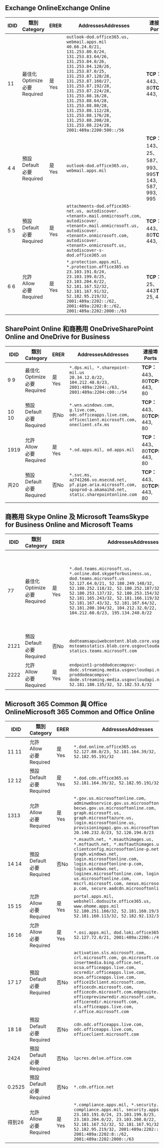 <!--THIS FILE IS AUTOMATICALLY GENERATED. MANUAL CHANGES WILL BE OVERWRITTEN.-->
<!--Please contact the Office 365 Endpoints team with any questions.-->
<!--USGovDoD endpoints version 2020062900-->
<!--File generated 2020-07-06 08:00:06.0738-->

## <a name="exchange-online"></a><span data-ttu-id="a0ecd-101">Exchange Online</span><span class="sxs-lookup"><span data-stu-id="a0ecd-101">Exchange Online</span></span>

<span data-ttu-id="a0ecd-102">ID</span><span class="sxs-lookup"><span data-stu-id="a0ecd-102">ID</span></span> | <span data-ttu-id="a0ecd-103">類別</span><span class="sxs-lookup"><span data-stu-id="a0ecd-103">Category</span></span> | <span data-ttu-id="a0ecd-104">ER</span><span class="sxs-lookup"><span data-stu-id="a0ecd-104">ER</span></span> | <span data-ttu-id="a0ecd-105">Addresses</span><span class="sxs-lookup"><span data-stu-id="a0ecd-105">Addresses</span></span> | <span data-ttu-id="a0ecd-106">連接埠</span><span class="sxs-lookup"><span data-stu-id="a0ecd-106">Ports</span></span>
-- | -------------------- | --- | ---------------------------------------------------------------------------------------------------------------------------------------------------------------------------------------------------------------------------------------------------------------------------------------------------------------------------------------------------------------------------------------------- | -------------------------------
<span data-ttu-id="a0ecd-107">1</span><span class="sxs-lookup"><span data-stu-id="a0ecd-107">1</span></span> | <span data-ttu-id="a0ecd-108">最佳化</span><span class="sxs-lookup"><span data-stu-id="a0ecd-108">Optimize</span></span><BR><span data-ttu-id="a0ecd-109">必要</span><span class="sxs-lookup"><span data-stu-id="a0ecd-109">Required</span></span> | <span data-ttu-id="a0ecd-110">是</span><span class="sxs-lookup"><span data-stu-id="a0ecd-110">Yes</span></span> | `outlook-dod.office365.us, webmail.apps.mil`<BR>`40.66.24.0/21, 131.253.80.0/24, 131.253.83.64/26, 131.253.84.0/26, 131.253.84.128/26, 131.253.87.0/25, 131.253.87.128/28, 131.253.87.160/27, 131.253.87.192/28, 131.253.87.224/28, 131.253.88.16/28, 131.253.88.64/28, 131.253.88.80/28, 131.253.88.112/28, 131.253.88.176/28, 131.253.88.208/28, 131.253.88.224/28, 2001:489a:2200:500::/56` | <span data-ttu-id="a0ecd-111">**TCP：** 443、80</span><span class="sxs-lookup"><span data-stu-id="a0ecd-111">**TCP:** 443, 80</span></span>
<span data-ttu-id="a0ecd-112">4 </span><span class="sxs-lookup"><span data-stu-id="a0ecd-112">4</span></span> | <span data-ttu-id="a0ecd-113">預設</span><span class="sxs-lookup"><span data-stu-id="a0ecd-113">Default</span></span><BR><span data-ttu-id="a0ecd-114">必要</span><span class="sxs-lookup"><span data-stu-id="a0ecd-114">Required</span></span> | <span data-ttu-id="a0ecd-115">是</span><span class="sxs-lookup"><span data-stu-id="a0ecd-115">Yes</span></span> | `outlook-dod.office365.us, webmail.apps.mil` | <span data-ttu-id="a0ecd-116">**TCP：** 143、25、587、993、995</span><span class="sxs-lookup"><span data-stu-id="a0ecd-116">**TCP:** 143, 25, 587, 993, 995</span></span>
<span data-ttu-id="a0ecd-117">5 </span><span class="sxs-lookup"><span data-stu-id="a0ecd-117">5</span></span> | <span data-ttu-id="a0ecd-118">預設</span><span class="sxs-lookup"><span data-stu-id="a0ecd-118">Default</span></span><BR><span data-ttu-id="a0ecd-119">必要</span><span class="sxs-lookup"><span data-stu-id="a0ecd-119">Required</span></span> | <span data-ttu-id="a0ecd-120">是</span><span class="sxs-lookup"><span data-stu-id="a0ecd-120">Yes</span></span> | `attachments-dod.office365-net.us, autodiscover.<tenant>.mail.onmicrosoft.com, autodiscover.<tenant>.mail.onmicrosoft.us, autodiscover.<tenant>.onmicrosoft.com, autodiscover.<tenant>.onmicrosoft.us, autodiscover-s-dod.office365.us` | <span data-ttu-id="a0ecd-121">**TCP：** 443、80</span><span class="sxs-lookup"><span data-stu-id="a0ecd-121">**TCP:** 443, 80</span></span>
<span data-ttu-id="a0ecd-122">6 </span><span class="sxs-lookup"><span data-stu-id="a0ecd-122">6</span></span> | <span data-ttu-id="a0ecd-123">允許</span><span class="sxs-lookup"><span data-stu-id="a0ecd-123">Allow</span></span><BR><span data-ttu-id="a0ecd-124">必要</span><span class="sxs-lookup"><span data-stu-id="a0ecd-124">Required</span></span> | <span data-ttu-id="a0ecd-125">是</span><span class="sxs-lookup"><span data-stu-id="a0ecd-125">Yes</span></span> | `*.protection.apps.mil, *.protection.office365.us`<BR>`23.103.191.0/24, 23.103.199.0/25, 23.103.204.0/22, 52.181.167.52/32, 52.181.167.91/32, 52.182.95.219/32, 2001:489a:2202::/62, 2001:489a:2202:8::/62, 2001:489a:2202:2000::/63` | <span data-ttu-id="a0ecd-126">**TCP：** 25、443</span><span class="sxs-lookup"><span data-stu-id="a0ecd-126">**TCP:** 25, 443</span></span>

## <a name="sharepoint-online-and-onedrive-for-business"></a><span data-ttu-id="a0ecd-127">SharePoint Online 和商務用 OneDrive</span><span class="sxs-lookup"><span data-stu-id="a0ecd-127">SharePoint Online and OneDrive for Business</span></span>

<span data-ttu-id="a0ecd-128">ID</span><span class="sxs-lookup"><span data-stu-id="a0ecd-128">ID</span></span> | <span data-ttu-id="a0ecd-129">類別</span><span class="sxs-lookup"><span data-stu-id="a0ecd-129">Category</span></span> | <span data-ttu-id="a0ecd-130">ER</span><span class="sxs-lookup"><span data-stu-id="a0ecd-130">ER</span></span> | <span data-ttu-id="a0ecd-131">Addresses</span><span class="sxs-lookup"><span data-stu-id="a0ecd-131">Addresses</span></span> | <span data-ttu-id="a0ecd-132">連接埠</span><span class="sxs-lookup"><span data-stu-id="a0ecd-132">Ports</span></span>
-- | -------------------- | --- | ------------------------------------------------------------------------------------------------------------------- | ----------------
<span data-ttu-id="a0ecd-133">9 </span><span class="sxs-lookup"><span data-stu-id="a0ecd-133">9</span></span> | <span data-ttu-id="a0ecd-134">最佳化</span><span class="sxs-lookup"><span data-stu-id="a0ecd-134">Optimize</span></span><BR><span data-ttu-id="a0ecd-135">必要</span><span class="sxs-lookup"><span data-stu-id="a0ecd-135">Required</span></span> | <span data-ttu-id="a0ecd-136">是</span><span class="sxs-lookup"><span data-stu-id="a0ecd-136">Yes</span></span> | `*.dps.mil, *.sharepoint-mil.us`<BR>`20.34.12.0/22, 104.212.48.0/23, 2001:489a:2204::/63, 2001:489a:2204:c00::/54` | <span data-ttu-id="a0ecd-137">**TCP：** 443、80</span><span class="sxs-lookup"><span data-stu-id="a0ecd-137">**TCP:** 443, 80</span></span>
<span data-ttu-id="a0ecd-138">10 </span><span class="sxs-lookup"><span data-stu-id="a0ecd-138">10</span></span> | <span data-ttu-id="a0ecd-139">預設</span><span class="sxs-lookup"><span data-stu-id="a0ecd-139">Default</span></span><BR><span data-ttu-id="a0ecd-140">必要</span><span class="sxs-lookup"><span data-stu-id="a0ecd-140">Required</span></span> | <span data-ttu-id="a0ecd-141">否</span><span class="sxs-lookup"><span data-stu-id="a0ecd-141">No</span></span> | `*.wns.windows.com, g.live.com, odc.officeapps.live.com, officeclient.microsoft.com, oneclient.sfx.ms` | <span data-ttu-id="a0ecd-142">**TCP：** 443、80</span><span class="sxs-lookup"><span data-stu-id="a0ecd-142">**TCP:** 443, 80</span></span>
<span data-ttu-id="a0ecd-143">19</span><span class="sxs-lookup"><span data-stu-id="a0ecd-143">19</span></span> | <span data-ttu-id="a0ecd-144">允許</span><span class="sxs-lookup"><span data-stu-id="a0ecd-144">Allow</span></span><BR><span data-ttu-id="a0ecd-145">必要</span><span class="sxs-lookup"><span data-stu-id="a0ecd-145">Required</span></span> | <span data-ttu-id="a0ecd-146">是</span><span class="sxs-lookup"><span data-stu-id="a0ecd-146">Yes</span></span> | `*.od.apps.mil, od.apps.mil` | <span data-ttu-id="a0ecd-147">**TCP：** 443、80</span><span class="sxs-lookup"><span data-stu-id="a0ecd-147">**TCP:** 443, 80</span></span>
<span data-ttu-id="a0ecd-148">共</span><span class="sxs-lookup"><span data-stu-id="a0ecd-148">20</span></span> | <span data-ttu-id="a0ecd-149">預設</span><span class="sxs-lookup"><span data-stu-id="a0ecd-149">Default</span></span><BR><span data-ttu-id="a0ecd-150">必要</span><span class="sxs-lookup"><span data-stu-id="a0ecd-150">Required</span></span> | <span data-ttu-id="a0ecd-151">否</span><span class="sxs-lookup"><span data-stu-id="a0ecd-151">No</span></span> | `*.svc.ms, az741266.vo.msecnd.net, pf.pipe.aria.microsoft.com, spoprod-a.akamaihd.net, static.sharepointonline.com` | <span data-ttu-id="a0ecd-152">**TCP：** 443、80</span><span class="sxs-lookup"><span data-stu-id="a0ecd-152">**TCP:** 443, 80</span></span>

## <a name="skype-for-business-online-and-microsoft-teams"></a><span data-ttu-id="a0ecd-153">商務用 Skype Online 及 Microsoft Teams</span><span class="sxs-lookup"><span data-stu-id="a0ecd-153">Skype for Business Online and Microsoft Teams</span></span>

<span data-ttu-id="a0ecd-154">ID</span><span class="sxs-lookup"><span data-stu-id="a0ecd-154">ID</span></span> | <span data-ttu-id="a0ecd-155">類別</span><span class="sxs-lookup"><span data-stu-id="a0ecd-155">Category</span></span> | <span data-ttu-id="a0ecd-156">ER</span><span class="sxs-lookup"><span data-stu-id="a0ecd-156">ER</span></span> | <span data-ttu-id="a0ecd-157">Addresses</span><span class="sxs-lookup"><span data-stu-id="a0ecd-157">Addresses</span></span> | <span data-ttu-id="a0ecd-158">連接埠</span><span class="sxs-lookup"><span data-stu-id="a0ecd-158">Ports</span></span>
-- | -------------------- | --- | -------------------------------------------------------------------------------------------------------------------------------------------------------------------------------------------------------------------------------------------------------------------------------------------------------------------------------------------------------- | -----------------------------------------------
<span data-ttu-id="a0ecd-159">7</span><span class="sxs-lookup"><span data-stu-id="a0ecd-159">7</span></span> | <span data-ttu-id="a0ecd-160">最佳化</span><span class="sxs-lookup"><span data-stu-id="a0ecd-160">Optimize</span></span><BR><span data-ttu-id="a0ecd-161">必要</span><span class="sxs-lookup"><span data-stu-id="a0ecd-161">Required</span></span> | <span data-ttu-id="a0ecd-162">是</span><span class="sxs-lookup"><span data-stu-id="a0ecd-162">Yes</span></span> | `*.dod.teams.microsoft.us, *.online.dod.skypeforbusiness.us, dod.teams.microsoft.us`<BR>`52.127.64.0/21, 52.180.249.148/32, 52.180.252.118/32, 52.180.252.187/32, 52.180.253.137/32, 52.180.253.154/32, 52.181.165.243/32, 52.181.166.119/32, 52.181.167.43/32, 52.181.167.64/32, 52.181.200.104/32, 104.212.32.0/22, 104.212.60.0/23, 195.134.240.0/22` | <span data-ttu-id="a0ecd-163">**TCP：** 443</span><span class="sxs-lookup"><span data-stu-id="a0ecd-163">**TCP:** 443</span></span><BR><span data-ttu-id="a0ecd-164">**UDP：** 3478、3479、3480、3481</span><span class="sxs-lookup"><span data-stu-id="a0ecd-164">**UDP:** 3478, 3479, 3480, 3481</span></span>
<span data-ttu-id="a0ecd-165"> 21</span><span class="sxs-lookup"><span data-stu-id="a0ecd-165">21</span></span> | <span data-ttu-id="a0ecd-166">預設</span><span class="sxs-lookup"><span data-stu-id="a0ecd-166">Default</span></span><BR><span data-ttu-id="a0ecd-167">必要</span><span class="sxs-lookup"><span data-stu-id="a0ecd-167">Required</span></span> | <span data-ttu-id="a0ecd-168">否</span><span class="sxs-lookup"><span data-stu-id="a0ecd-168">No</span></span> | `dodteamsapuiwebcontent.blob.core.usgovcloudapi.net, msteamsstatics.blob.core.usgovcloudapi.net, statics.teams.microsoft.com` | <span data-ttu-id="a0ecd-169">**TCP：** 443</span><span class="sxs-lookup"><span data-stu-id="a0ecd-169">**TCP:** 443</span></span>
<span data-ttu-id="a0ecd-170">22</span><span class="sxs-lookup"><span data-stu-id="a0ecd-170">22</span></span> | <span data-ttu-id="a0ecd-171">允許</span><span class="sxs-lookup"><span data-stu-id="a0ecd-171">Allow</span></span><BR><span data-ttu-id="a0ecd-172">必要</span><span class="sxs-lookup"><span data-stu-id="a0ecd-172">Required</span></span> | <span data-ttu-id="a0ecd-173">是</span><span class="sxs-lookup"><span data-stu-id="a0ecd-173">Yes</span></span> | `endpoint1-proddodcecompsvc-dodc.streaming.media.usgovcloudapi.net, endpoint1-proddodeacompsvc-dode.streaming.media.usgovcloudapi.net`<BR>`52.181.180.135/32, 52.182.53.6/32` | <span data-ttu-id="a0ecd-174">**TCP：** 443</span><span class="sxs-lookup"><span data-stu-id="a0ecd-174">**TCP:** 443</span></span>

## <a name="microsoft-365-common-and-office-online"></a><span data-ttu-id="a0ecd-175">Microsoft 365 Common 與 Office Online</span><span class="sxs-lookup"><span data-stu-id="a0ecd-175">Microsoft 365 Common and Office Online</span></span>

<span data-ttu-id="a0ecd-176">ID</span><span class="sxs-lookup"><span data-stu-id="a0ecd-176">ID</span></span> | <span data-ttu-id="a0ecd-177">類別</span><span class="sxs-lookup"><span data-stu-id="a0ecd-177">Category</span></span> | <span data-ttu-id="a0ecd-178">ER</span><span class="sxs-lookup"><span data-stu-id="a0ecd-178">ER</span></span> | <span data-ttu-id="a0ecd-179">Addresses</span><span class="sxs-lookup"><span data-stu-id="a0ecd-179">Addresses</span></span> | <span data-ttu-id="a0ecd-180">連接埠</span><span class="sxs-lookup"><span data-stu-id="a0ecd-180">Ports</span></span>
-- | ------------------- | --- | ---------------------------------------------------------------------------------------------------------------------------------------------------------------------------------------------------------------------------------------------------------------------------------------------------------------------------------------------------------------------------------------------- | ----------------
<span data-ttu-id="a0ecd-181">11 </span><span class="sxs-lookup"><span data-stu-id="a0ecd-181">11</span></span> | <span data-ttu-id="a0ecd-182">允許</span><span class="sxs-lookup"><span data-stu-id="a0ecd-182">Allow</span></span><BR><span data-ttu-id="a0ecd-183">必要</span><span class="sxs-lookup"><span data-stu-id="a0ecd-183">Required</span></span> | <span data-ttu-id="a0ecd-184">是</span><span class="sxs-lookup"><span data-stu-id="a0ecd-184">Yes</span></span> | `*.dod.online.office365.us`<BR>`52.127.80.0/23, 52.181.164.39/32, 52.182.95.191/32` | <span data-ttu-id="a0ecd-185">**TCP：** 443</span><span class="sxs-lookup"><span data-stu-id="a0ecd-185">**TCP:** 443</span></span>
<span data-ttu-id="a0ecd-186">12 </span><span class="sxs-lookup"><span data-stu-id="a0ecd-186">12</span></span> | <span data-ttu-id="a0ecd-187">預設</span><span class="sxs-lookup"><span data-stu-id="a0ecd-187">Default</span></span><BR><span data-ttu-id="a0ecd-188">必要</span><span class="sxs-lookup"><span data-stu-id="a0ecd-188">Required</span></span> | <span data-ttu-id="a0ecd-189">是</span><span class="sxs-lookup"><span data-stu-id="a0ecd-189">Yes</span></span> | `*.dod.cdn.office365.us`<BR>`52.181.164.39/32, 52.182.95.191/32` | <span data-ttu-id="a0ecd-190">**TCP：** 443</span><span class="sxs-lookup"><span data-stu-id="a0ecd-190">**TCP:** 443</span></span>
<span data-ttu-id="a0ecd-191">13</span><span class="sxs-lookup"><span data-stu-id="a0ecd-191">13</span></span> | <span data-ttu-id="a0ecd-192">允許</span><span class="sxs-lookup"><span data-stu-id="a0ecd-192">Allow</span></span><BR><span data-ttu-id="a0ecd-193">必要</span><span class="sxs-lookup"><span data-stu-id="a0ecd-193">Required</span></span> | <span data-ttu-id="a0ecd-194">是</span><span class="sxs-lookup"><span data-stu-id="a0ecd-194">Yes</span></span> | `*.gov.us.microsoftonline.com, adminwebservice.gov.us.microsoftonline.com, becws.gov.us.microsoftonline.com, dod-graph.microsoft.us, graph.microsoftazure.us, login.microsoftonline.us, provisioningapi.gov.us.microsoftonline.com`<BR>`20.140.232.0/23, 52.126.194.0/23` | <span data-ttu-id="a0ecd-195">**TCP：** 443</span><span class="sxs-lookup"><span data-stu-id="a0ecd-195">**TCP:** 443</span></span>
<span data-ttu-id="a0ecd-196">14 </span><span class="sxs-lookup"><span data-stu-id="a0ecd-196">14</span></span> | <span data-ttu-id="a0ecd-197">預設</span><span class="sxs-lookup"><span data-stu-id="a0ecd-197">Default</span></span><BR><span data-ttu-id="a0ecd-198">必要</span><span class="sxs-lookup"><span data-stu-id="a0ecd-198">Required</span></span> | <span data-ttu-id="a0ecd-199">否</span><span class="sxs-lookup"><span data-stu-id="a0ecd-199">No</span></span> | `*.msauth.net, *.msauthimages.us, *.msftauth.net, *.msftauthimages.us, clientconfig.microsoftonline-p.net, graph.windows.net, login.microsoftonline.com, login.microsoftonline-p.com, login.windows.net, loginex.microsoftonline.com, login-us.microsoftonline.com, mscrl.microsoft.com, nexus.microsoftonline-p.com, secure.aadcdn.microsoftonline-p.com` | <span data-ttu-id="a0ecd-200">**TCP：** 443</span><span class="sxs-lookup"><span data-stu-id="a0ecd-200">**TCP:** 443</span></span>
<span data-ttu-id="a0ecd-201">15 </span><span class="sxs-lookup"><span data-stu-id="a0ecd-201">15</span></span> | <span data-ttu-id="a0ecd-202">允許</span><span class="sxs-lookup"><span data-stu-id="a0ecd-202">Allow</span></span><BR><span data-ttu-id="a0ecd-203">必要</span><span class="sxs-lookup"><span data-stu-id="a0ecd-203">Required</span></span> | <span data-ttu-id="a0ecd-204">是</span><span class="sxs-lookup"><span data-stu-id="a0ecd-204">Yes</span></span> | `portal.apps.mil, webshell.dodsuite.office365.us, www.ohome.apps.mil`<BR>`52.180.251.166/32, 52.181.160.19/32, 52.181.160.113/32, 52.182.92.132/32` | <span data-ttu-id="a0ecd-205">**TCP：** 443</span><span class="sxs-lookup"><span data-stu-id="a0ecd-205">**TCP:** 443</span></span>
<span data-ttu-id="a0ecd-206">16 </span><span class="sxs-lookup"><span data-stu-id="a0ecd-206">16</span></span> | <span data-ttu-id="a0ecd-207">允許</span><span class="sxs-lookup"><span data-stu-id="a0ecd-207">Allow</span></span><BR><span data-ttu-id="a0ecd-208">必要</span><span class="sxs-lookup"><span data-stu-id="a0ecd-208">Required</span></span> | <span data-ttu-id="a0ecd-209">是</span><span class="sxs-lookup"><span data-stu-id="a0ecd-209">Yes</span></span> | `*.osi.apps.mil, dod.loki.office365.us`<BR>`52.127.72.0/21, 2001:489a:2206::/48` | <span data-ttu-id="a0ecd-210">**TCP：** 443</span><span class="sxs-lookup"><span data-stu-id="a0ecd-210">**TCP:** 443</span></span>
<span data-ttu-id="a0ecd-211">17 </span><span class="sxs-lookup"><span data-stu-id="a0ecd-211">17</span></span> | <span data-ttu-id="a0ecd-212">預設</span><span class="sxs-lookup"><span data-stu-id="a0ecd-212">Default</span></span><BR><span data-ttu-id="a0ecd-213">必要</span><span class="sxs-lookup"><span data-stu-id="a0ecd-213">Required</span></span> | <span data-ttu-id="a0ecd-214">否</span><span class="sxs-lookup"><span data-stu-id="a0ecd-214">No</span></span> | `activation.sls.microsoft.com, crl.microsoft.com, go.microsoft.com, insertmedia.bing.office.net, ocsa.officeapps.live.com, ocsredir.officeapps.live.com, ocws.officeapps.live.com, office15client.microsoft.com, officecdn.microsoft.com, officecdn.microsoft.com.edgesuite.net, officepreviewredir.microsoft.com, officeredir.microsoft.com, ols.officeapps.live.com, r.office.microsoft.com` | <span data-ttu-id="a0ecd-215">**TCP：** 443、80</span><span class="sxs-lookup"><span data-stu-id="a0ecd-215">**TCP:** 443, 80</span></span>
<span data-ttu-id="a0ecd-216">18 </span><span class="sxs-lookup"><span data-stu-id="a0ecd-216">18</span></span> | <span data-ttu-id="a0ecd-217">預設</span><span class="sxs-lookup"><span data-stu-id="a0ecd-217">Default</span></span><BR><span data-ttu-id="a0ecd-218">必要</span><span class="sxs-lookup"><span data-stu-id="a0ecd-218">Required</span></span> | <span data-ttu-id="a0ecd-219">否</span><span class="sxs-lookup"><span data-stu-id="a0ecd-219">No</span></span> | `cdn.odc.officeapps.live.com, odc.officeapps.live.com, officeclient.microsoft.com` | <span data-ttu-id="a0ecd-220">**TCP：** 443、80</span><span class="sxs-lookup"><span data-stu-id="a0ecd-220">**TCP:** 443, 80</span></span>
<span data-ttu-id="a0ecd-221">24</span><span class="sxs-lookup"><span data-stu-id="a0ecd-221">24</span></span> | <span data-ttu-id="a0ecd-222">預設</span><span class="sxs-lookup"><span data-stu-id="a0ecd-222">Default</span></span><BR><span data-ttu-id="a0ecd-223">必要</span><span class="sxs-lookup"><span data-stu-id="a0ecd-223">Required</span></span> | <span data-ttu-id="a0ecd-224">否</span><span class="sxs-lookup"><span data-stu-id="a0ecd-224">No</span></span> | `lpcres.delve.office.com` | <span data-ttu-id="a0ecd-225">**TCP：** 443</span><span class="sxs-lookup"><span data-stu-id="a0ecd-225">**TCP:** 443</span></span>
<span data-ttu-id="a0ecd-226">0.25</span><span class="sxs-lookup"><span data-stu-id="a0ecd-226">25</span></span> | <span data-ttu-id="a0ecd-227">預設</span><span class="sxs-lookup"><span data-stu-id="a0ecd-227">Default</span></span><BR><span data-ttu-id="a0ecd-228">必要</span><span class="sxs-lookup"><span data-stu-id="a0ecd-228">Required</span></span> | <span data-ttu-id="a0ecd-229">否</span><span class="sxs-lookup"><span data-stu-id="a0ecd-229">No</span></span> | `*.cdn.office.net` | <span data-ttu-id="a0ecd-230">**TCP：** 443</span><span class="sxs-lookup"><span data-stu-id="a0ecd-230">**TCP:** 443</span></span>
<span data-ttu-id="a0ecd-231">得到</span><span class="sxs-lookup"><span data-stu-id="a0ecd-231">26</span></span> | <span data-ttu-id="a0ecd-232">允許</span><span class="sxs-lookup"><span data-stu-id="a0ecd-232">Allow</span></span><BR><span data-ttu-id="a0ecd-233">必要</span><span class="sxs-lookup"><span data-stu-id="a0ecd-233">Required</span></span> | <span data-ttu-id="a0ecd-234">是</span><span class="sxs-lookup"><span data-stu-id="a0ecd-234">Yes</span></span> | `*.compliance.apps.mil, *.security.apps.mil, compliance.apps.mil, security.apps.mil`<BR>`23.103.191.0/24, 23.103.199.0/25, 23.103.204.0/22, 23.103.208.0/22, 52.181.167.52/32, 52.181.167.91/32, 52.182.95.219/32, 2001:489a:2202::/62, 2001:489a:2202:8::/62, 2001:489a:2202:2000::/63` | <span data-ttu-id="a0ecd-235">**TCP：** 443、80</span><span class="sxs-lookup"><span data-stu-id="a0ecd-235">**TCP:** 443, 80</span></span>
